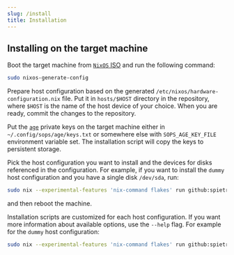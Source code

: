 ```yaml
---
slug: /install
title: Installation
---
```


## Installing on the target machine

Boot the target machine from [`NixOS` ISO](https://nixos.org/download.html#nixos-iso)
and run the following command:

```sh
sudo nixos-generate-config
```

Prepare host configuration based on
the generated `/etc/nixos/hardware-configuration.nix` file.
Put it in `hosts/$HOST` directory in the repository,
where `$HOST` is the name of the host device of your choice.
When you are ready, commit the changes to the repository.

Put the [`age`](https://github.com/FiloSottile/age)
private keys on the target machine either in `~/.config/sops/age/keys.txt`
or somewhere else with `SOPS_AGE_KEY_FILE` environment variable set.
The installation script will copy the keys to persistent storage.

Pick the host configuration you want to install
and the devices for disks referenced in the configuration.
For example, if you want to install the `dummy` host configuration
and you have a single disk `/dev/sda`, run:

<!-- markdownlint-disable line-length -->

```sh
sudo nix --experimental-features 'nix-command flakes' run github:spietras/systems#dummy-install-script -- --main /dev/sda
```

<!-- markdownlint-enable line-length -->

and then reboot the machine.

Installation scripts are customized for each host configuration.
If you want more information about available options, use the `--help` flag.
For example for the `dummy` host configuration:

<!-- markdownlint-disable line-length -->

```sh
sudo nix --experimental-features 'nix-command flakes' run github:spietras/systems#dummy-install-script -- --help
```

<!-- markdownlint-enable line-length -->
